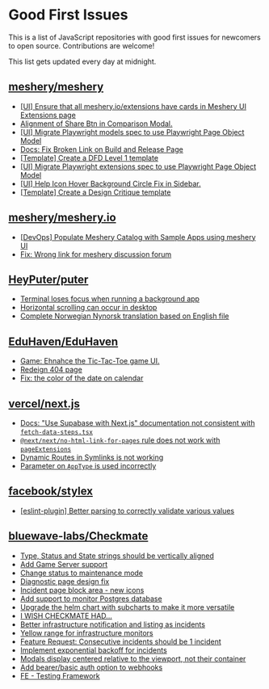 # Good First Issues

This is a list of JavaScript repositories with good first issues for newcomers to open source. Contributions are welcome!

This list gets updated every day at midnight.

## [meshery/meshery](https://github.com/meshery/meshery)

- [[UI] Ensure that all meshery.io/extensions have cards in Meshery UI Extensions page](https://github.com/meshery/meshery/issues/13623)
- [Alignment of Share Btn in Comparison Modal.](https://github.com/meshery/meshery/issues/15173)
- [[UI] Migrate Playwright models spec to use Playwright Page Object Model](https://github.com/meshery/meshery/issues/15372)
- [Docs: Fix Broken Link on Build and Release Page](https://github.com/meshery/meshery/issues/15326)
- [[Template] Create a DFD Level 1 template](https://github.com/meshery/meshery/issues/12501)
- [[UI] Migrate Playwright extensions spec to use Playwright Page Object Model](https://github.com/meshery/meshery/issues/15373)
- [[UI] Help Icon Hover Background Circle Fix in Sidebar.](https://github.com/meshery/meshery/issues/15202)
- [[Template] Create a Design Critique template](https://github.com/meshery/meshery/issues/12502)

## [meshery/meshery.io](https://github.com/meshery/meshery.io)

- [[DevOps] Populate Meshery Catalog with Sample Apps using meshery UI](https://github.com/meshery/meshery.io/issues/1699)
- [Fix: Wrong link for meshery discussion forum](https://github.com/meshery/meshery.io/issues/2292)

## [HeyPuter/puter](https://github.com/HeyPuter/puter)

- [Terminal loses focus when running a background app](https://github.com/HeyPuter/puter/issues/453)
- [Horizontal scrolling can occur in desktop](https://github.com/HeyPuter/puter/issues/710)
- [Complete Norwegian Nynorsk translation based on English file](https://github.com/HeyPuter/puter/issues/544)

## [EduHaven/EduHaven](https://github.com/EduHaven/EduHaven)

- [Game: Ehnahce the Tic-Tac-Toe game UI.](https://github.com/EduHaven/EduHaven/issues/131)
- [Redeign 404 page](https://github.com/EduHaven/EduHaven/issues/111)
- [Fix: the color of the date on calendar](https://github.com/EduHaven/EduHaven/issues/122)

## [vercel/next.js](https://github.com/vercel/next.js)

- [Docs: "Use Supabase with Next.js" documentation not consistent with `fetch-data-steps.tsx`](https://github.com/vercel/next.js/issues/82218)
- [`@next/next/no-html-link-for-pages` rule does not work with `pageExtensions`](https://github.com/vercel/next.js/issues/53473)
- [Dynamic Routes in Symlinks is not working](https://github.com/vercel/next.js/issues/16660)
- [Parameter on `AppType` is used incorrectly](https://github.com/vercel/next.js/issues/42846)

## [facebook/stylex](https://github.com/facebook/stylex)

- [[eslint-plugin] Better parsing to correctly validate various values](https://github.com/facebook/stylex/issues/420)

## [bluewave-labs/Checkmate](https://github.com/bluewave-labs/Checkmate)

- [Type, Status and State strings should be vertically aligned](https://github.com/bluewave-labs/Checkmate/issues/2701)
- [Add Game Server support](https://github.com/bluewave-labs/Checkmate/issues/2727)
- [Change status to maintenance mode](https://github.com/bluewave-labs/Checkmate/issues/2679)
- [Diagnostic page design fix](https://github.com/bluewave-labs/Checkmate/issues/2725)
- [Incident page block area - new icons](https://github.com/bluewave-labs/Checkmate/issues/2702)
- [Add support to monitor Postgres database](https://github.com/bluewave-labs/Checkmate/issues/2637)
- [Upgrade the helm chart with subcharts to make it more versatile](https://github.com/bluewave-labs/Checkmate/issues/2683)
- [I WISH CHECKMATE HAD...](https://github.com/bluewave-labs/Checkmate/issues/2389)
- [Better infrastructure notification and listing as incidents](https://github.com/bluewave-labs/Checkmate/issues/2589)
- [Yellow range for infrastructure monitors](https://github.com/bluewave-labs/Checkmate/issues/2615)
- [Feature Request: Consecutive incidents should be 1 incident](https://github.com/bluewave-labs/Checkmate/issues/2626)
- [Implement exponential backoff for incidents](https://github.com/bluewave-labs/Checkmate/issues/2366)
- [Modals display centered relative to the viewport, not their container](https://github.com/bluewave-labs/Checkmate/issues/1705)
- [Add bearer/basic auth option to webhooks](https://github.com/bluewave-labs/Checkmate/issues/2369)
- [FE - Testing Framework ](https://github.com/bluewave-labs/Checkmate/issues/923)

